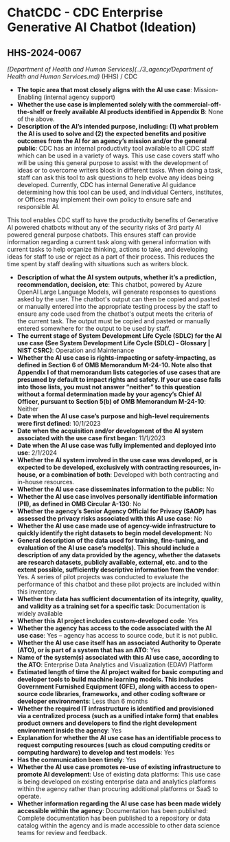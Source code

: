 # ChatCDC - CDC Enterprise Generative AI Chatbot (Ideation)
## HHS-2024-0067
_[Department of Health and Human Services](../3_agency/Department of Health and Human Services.md)_ (HHS) / CDC


+ **The topic area that most closely aligns with the AI use case**: Mission-Enabling (internal agency support)
+ **Whether the use case is implemented solely with the commercial-off-the-shelf or freely available AI products identified in Appendix B**: None of the above.
+ **Description of the AI’s intended purpose, including: (1) what problem the AI is used to solve and (2) the expected benefits and positive outcomes from the AI for an agency’s mission and/or the general public**: CDC has an internal productivity tool available to all CDC staff which can be used in a variety of ways. This use case covers staff who will be using this general purpose to assist with the development of ideas or to overcome writers block in different tasks. When doing a task, staff can ask this tool to ask questions to help evolve any ideas being developed. Currently, CDC has internal Generative AI guidance determining how this tool can be used, and individual Centers, institutes, or Offices may implement their own policy to ensure safe and responsible AI. 

This tool enables CDC staff to have the productivity benefits of Generative AI powered chatbots without any of the security risks of 3rd party AI powered general purpose chatbots. This ensures staff can provide information regarding a current task along with general information with current tasks to help organize thinking, actions to take, and developing ideas for staff to use or reject as a part of their process. This reduces the time spent by staff dealing with situations such as writers block.
+ **Description of what the AI system outputs, whether it’s a prediction, recommendation, decision, etc**: This chatbot, powered by Azure OpenAI Large Language Models, will generate responses to questions asked by the user. The chatbot's output can then be copied and pasted or manually entered into the appropriate testing process by the staff to ensure any code used from the chatbot's output meets the criteria of the current task. The output must be copied and pasted or manually entered somewhere for the output to be used by staff.
+ **The current stage of System Development Life Cycle (SDLC) for the AI use case (See System Development Life Cycle (SDLC) - Glossary | NIST CSRC)**: Operation and Maintenance
+ **Whether the AI use case is rights-impacting or safety-impacting, as defined in Section 6 of OMB Memorandum M-24-10. Note also that Appendix I of that memorandum lists categories of use cases that are presumed by default to impact rights and safety. If your use case falls into those lists, you must not answer “neither” to this question without a formal determination made by your agency’s Chief AI Officer, pursuant to Section 5(b) of OMB Memorandum M-24-10**: Neither
+ **Date when the AI use case’s purpose and high-level requirements were first defined**: 10/1/2023
+ **Date when the acquisition and/or development of the AI system associated with the use case first began**: 11/1/2023
+ **Date when the AI use case was fully implemented and deployed into use**: 2/1/2024
+ **Whether the AI system involved in the use case was developed, or is expected to be developed, exclusively with contracting resources, in-house, or a combination of both**: Developed with both contracting and in-house resources.
+ **Whether the AI use case disseminates information to the public**: No
+ **Whether the AI use case involves personally identifiable information (PII), as defined in OMB Circular A-130**: No
+ **Whether the agency’s Senior Agency Official for Privacy (SAOP) has assessed the privacy risks associated with this AI use case**: No
+ **Whether the AI use case made use of agency-wide infrastructure to quickly identify the right datasets to begin model development**: No
+ **General description of the data used for training, fine-tuning, and evaluation of the AI use case’s model(s). This should include a description of any data provided by the agency, whether the datasets are research datasets, publicly available, external, etc. and to the extent possible, sufficiently descriptive information from the vendor**: Yes. A series of pilot projects was conducted to evaluate the performance of this chatbot and these pilot projects are included within this inventory.
+ **Whether the data has sufficient documentation of its integrity, quality, and validity as a training set for a specific task**: Documentation is widely available
+ **Whether this AI project includes custom-developed code**: Yes
+ **Whether the agency has access to the code associated with the AI use case**: Yes – agency has access to source code, but it is not public.
+ **Whether the AI use case itself has an associated Authority to Operate (ATO), or is part of a system that has an ATO**: Yes
+ **Name of the system(s) associated with this AI use case, according to the ATO**: Enterprise Data Analytics and Visualization (EDAV) Platform
+ **Estimated length of time the AI project waited for basic computing and developer tools to build machine learning models. This includes Government Furnished Equipment (GFE), along with access to open-source code libraries, frameworks, and other coding software or developer environments**: Less than 6 months
+ **Whether the required IT infrastructure is identified and provisioned via a centralized process (such as a unified intake form) that enables product owners and developers to find the right development environment inside the agency**: Yes
+ **Explanation for whether the AI use case has an identifiable process to request computing resources (such as cloud computing credits or computing hardware) to develop and test models**: Yes
+ **Has the communication been timely**: Yes
+ **Whether the AI use case promotes re-use of existing infrastructure to promote AI development**: Use of existing data platforms: This use case is being developed on existing enterprise data and analytics platforms within the agency rather than procuring additional platforms or SaaS to operate.
+ **Whether information regarding the AI use case has been made widely accessible within the agency**: Documentation has been published: Complete documentation has been published to a repository or data catalog within the agency and is made accessible to other data science teams for review and feedback.